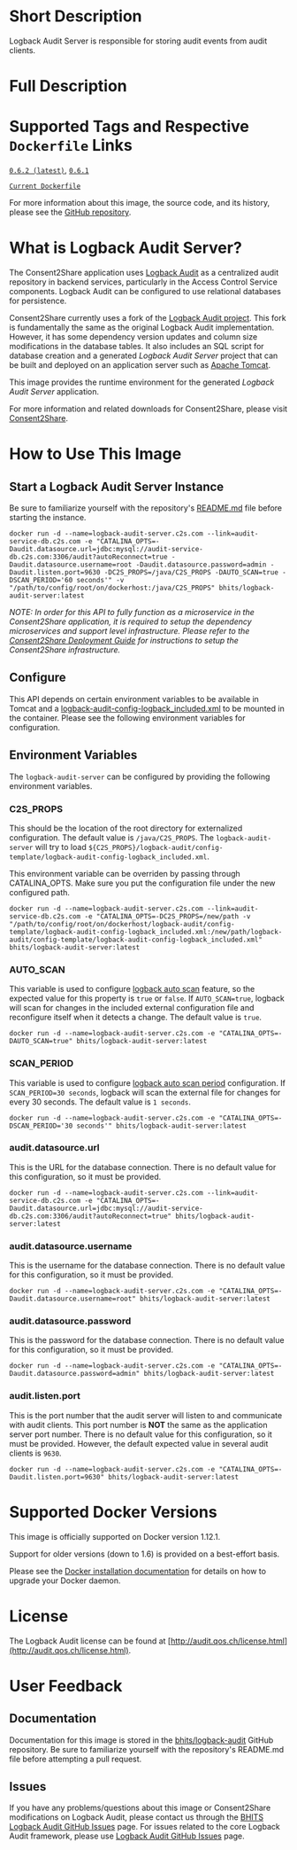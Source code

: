 
# Short Description

Logback Audit Server is responsible for storing audit events from audit clients.

# Full Description

# Supported Tags and Respective `Dockerfile` Links

[`0.6.2 (latest)`](https://github.com/bhits/logback-audit/releases/tag/v_0.6.2), [`0.6.1`](https://github.com/bhits/logback-audit/releases/tag/v_0.6.1)

[`Current Dockerfile`](https://github.com/bhits/logback-audit/blob/master/audit-server-generator/logback-audit-server/src/main/docker/Dockerfile)

For more information about this image, the source code, and its history, please see the [GitHub repository](https://github.com/bhits/logback-audit).

# What is Logback Audit Server?

The Consent2Share application uses [Logback Audit](http://audit.qos.ch/) as a centralized audit repository in backend services, particularly in the Access Control Service components. Logback Audit can be configured to use relational databases for persistence.

Consent2Share currently uses a fork of the [Logback Audit project](https://github.com/qos-ch/logback-audit). This fork is fundamentally the same as the  original Logback Audit implementation. However, it has some dependency version updates and column size modifications in the database tables. It also includes an SQL script for database creation and a generated *Logback Audit Server* project that can be built and deployed on an application server such as [Apache Tomcat](http://tomcat.apache.org/).

This image provides the runtime environment for the generated *Logback Audit Server* application.

For more information and related downloads for Consent2Share, please visit [Consent2Share](https://bhits.github.io/consent2share/).

# How to Use This Image

## Start a Logback Audit Server Instance

Be sure to familiarize yourself with the repository's [README.md](https://github.com/bhits/logback-audit) file before starting the instance.

`docker run -d --name=logback-audit-server.c2s.com --link=audit-service-db.c2s.com -e "CATALINA_OPTS=-Daudit.datasource.url=jdbc:mysql://audit-service-db.c2s.com:3306/audit?autoReconnect=true -Daudit.datasource.username=root -Daudit.datasource.password=admin -Daudit.listen.port=9630 -DC2S_PROPS=/java/C2S_PROPS -DAUTO_SCAN=true -DSCAN_PERIOD='60 seconds'" -v "/path/to/config/root/on/dockerhost:/java/C2S_PROPS" bhits/logback-audit-server:latest`

*NOTE: In order for this API to fully function as a microservice in the Consent2Share application, it is required to setup the dependency microservices and support level infrastructure. Please refer to the [Consent2Share Deployment Guide](https://github.com/bhits/consent2share/releases/download/2.0.0/c2s-deployment-guide.pdf) for instructions to setup the Consent2Share infrastructure.*

## Configure

This API depends on certain environment variables to be available in Tomcat and a [logback-audit-config-logback_included.xml](https://github.com/bhits/logback-audit/blob/master/config-template/logback-audit-config-logback_included.xml) to be mounted in the container. Please see the following environment variables for configuration.

## Environment Variables

The `logback-audit-server` can be configured by providing the following environment variables.

### C2S_PROPS

This should be the location of the root directory for externalized configuration. The default value is `/java/C2S_PROPS`. The `logback-audit-server` will try to load `${C2S_PROPS}/logback-audit/config-template/logback-audit-config-logback_included.xml`.

This environment variable can be overriden by passing through CATALINA_OPTS. Make sure you put the configuration file under the new configured path.

`docker run -d --name=logback-audit-server.c2s.com --link=audit-service-db.c2s.com -e "CATALINA_OPTS=-DC2S_PROPS=/new/path -v "/path/to/config/root/on/dockerhost/logback-audit/config-template/logback-audit-config-logback_included.xml:/new/path/logback-audit/config-template/logback-audit-config-logback_included.xml" bhits/logback-audit-server:latest`

### AUTO_SCAN 

This variable is used to configure [logback auto scan](http://logback.qos.ch/manual/configuration.html#autoScan) feature, so the expected value for this property is `true` or `false`. If `AUTO_SCAN=true`, logback will scan for changes in the included external configuration file and reconfigure itself when it detects a change. The default value is `true`.

`docker run -d --name=logback-audit-server.c2s.com -e "CATALINA_OPTS=-DAUTO_SCAN=true" bhits/logback-audit-server:latest`

### SCAN_PERIOD 

This variable is used to configure [logback auto scan period](http://logback.qos.ch/manual/configuration.html#autoScan) configuration. If `SCAN_PERIOD=30 seconds`, logback will scan the external file for changes for every 30 seconds. The default value is `1 seconds`.

`docker run -d --name=logback-audit-server.c2s.com -e "CATALINA_OPTS=-DSCAN_PERIOD='30 seconds'" bhits/logback-audit-server:latest`

### audit.datasource.url

This is the URL for the database connection. There is no default value for this configuration, so it must be provided.

`docker run -d --name=logback-audit-server.c2s.com --link=audit-service-db.c2s.com -e "CATALINA_OPTS=-Daudit.datasource.url=jdbc:mysql://audit-service-db.c2s.com:3306/audit?autoReconnect=true" bhits/logback-audit-server:latest`

### audit.datasource.username

This is the username for the database connection. There is no default value for this configuration, so it must be provided.

`docker run -d --name=logback-audit-server.c2s.com -e "CATALINA_OPTS=-Daudit.datasource.username=root" bhits/logback-audit-server:latest`

### audit.datasource.password

This is the password for the database connection. There is no default value for this configuration, so it must be provided.

`docker run -d --name=logback-audit-server.c2s.com -e "CATALINA_OPTS=-Daudit.datasource.password=admin" bhits/logback-audit-server:latest`

### audit.listen.port

This is the port number that the audit server will listen to and communicate with audit clients. This port number is **NOT** the same as the application server port number. There is no default value for this configuration, so it must be provided. However, the default expected value in several audit clients is `9630`.

`docker run -d --name=logback-audit-server.c2s.com -e "CATALINA_OPTS=-Daudit.listen.port=9630" bhits/logback-audit-server:latest`


# Supported Docker Versions

This image is officially supported on Docker version 1.12.1.

Support for older versions (down to 1.6) is provided on a best-effort basis.

Please see the [Docker installation documentation](https://docs.docker.com/engine/installation/) for details on how to upgrade your Docker daemon.

# License

The Logback Audit license can be found at [http://audit.qos.ch/license.html](http://audit.qos.ch/license.html).

# User Feedback

## Documentation

Documentation for this image is stored in the [bhits/logback-audit](https://github.com/bhits/logback-audit) GitHub repository. Be sure to familiarize yourself with the repository's README.md file before attempting a pull request.

## Issues

If you have any problems/questions about this image or Consent2Share modifications on Logback Audit, please contact us through the [BHITS Logback Audit GitHub Issues](https://github.com/bhits/logback-audit/issues) page. For issues related to the core Logback Audit framework, please use [Logback Audit GitHub Issues](https://github.com/qos-ch/logback-audit/issues) page.